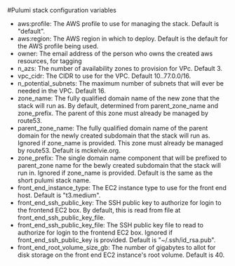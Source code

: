 #Pulumi stack configuration variables
- aws:profile: The AWS profile to use for managing the stack. Default is "default".
- aws:region: The AWS region in which to deploy. Default is the default for the AWS profile being used.
- owner:  The email address of the person who owns the created aws resources, for tagging
- n_azs: The number of availability zones to provision for VPc. Default 3.
- vpc_cidr: The CIDR to use for the VPC.  Default 10..77.0.0/16.
- n_potential_subnets: The maximum number of subnets that will ever be needed in the VPC.  Default 16.
- zone_name: The fully qualified domain name of the new zone that the stack will run as. By default, determined from parent_zone_name and zone_prefix. The parent of this zone must already be managed by route53.
- parent_zone_name: The fully qualified domain name of the parent domain for the newly created subdomain that the stack will run as. Ignored if zone_name is provided. This zone must already be managed by route53. Default is mckelvie.org.
- zone_prefix: The single domain name component that will be prefixed to parent_zone name for the bewly created subdomain that the stack will run in. Ignored if zone_name is provided. Default is the same as the short pulumi stack name.
- front_end_instance_type: The EC2 instance type to use for the front end host. Default is "t3.medium".
- front_end_ssh_public_key: The SSH public key to authorize for login to the frontend EC2 box. By default, this is read from file at front_end_ssh_public_key_file.
- front_end_ssh_public_key_file: The SSH public key file to read to authorize for login to the frontend EC2 box. Ignored if front_end_ssh_public_key is provided. Default is "~/.ssh/id_rsa.pub".
- front_end_root_volume_size_gb: The number of gigabytes to allot for disk storage on the front end EC2 instance's root volume.  Default is 40.
